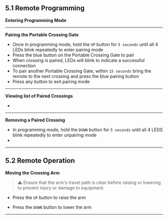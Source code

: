## 5.1 Remote Programming

**Entering Programming Mode**

---

**Pairing the Portable Crossing Gate**

* Once in programming mode, hold the ``UP`` button for ``5 seconds`` until all 4 LEDs blink repeatedly to enter pairing mode
* Press the blue button on the Portable Crossing Gate to pair
* When crossing is paired, LEDs will blink to indicate a successful connection
* To pair another Portable Crossing Gate, within ``15 seconds`` bring the remote to the next crossing and press the blue pairing button
* Press any button to exit pairing mode
---

**Viewing list of Paired Crossings**

* 

---

**Removing a Paired Crossing**

* In programming mode, hold the ``DOWN`` button for ``5 seconds`` until all 4 LEDS blink repeatedly to enter unpairing mode
* 

---

## 5.2 Remote Operation
  
**Moving the Crossing Arm**

> ⚠️ Ensure that the arm's travel path is clear before raising or lowering to prevent injury or damage to equipment.

* Press the ``UP`` button to raise the arm

* Press the ``DOWN`` button to lower the arm

---

